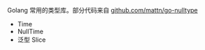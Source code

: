 Golang 常用的类型库。部分代码来自 [github.com/mattn/go-nulltype](https://github.com/mattn/go-nulltype)

- Time
- NullTime
- 泛型 Slice
